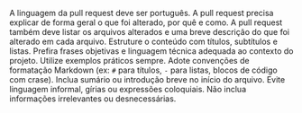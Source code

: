 A linguagem da pull request deve ser português.
A pull request precisa explicar de forma geral o que foi alterado, por quê e como.
A pull request também deve listar os arquivos alterados e uma breve descrição do que foi alterado em cada arquivo.
Estruture o conteúdo com títulos, subtítulos e listas.
Prefira frases objetivas e linguagem técnica adequada ao contexto do projeto.
Utilize exemplos práticos sempre.
Adote convenções de formatação Markdown (ex: `#` para títulos, `-` para listas, blocos de código com crase).
Inclua sumário ou introdução breve no início do arquivo.
Evite linguagem informal, gírias ou expressões coloquiais.
Não inclua informações irrelevantes ou desnecessárias.
